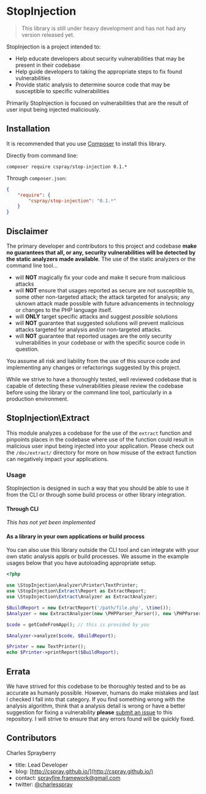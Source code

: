 # StopInjection

> This library is still under heavy development and has not had any version released yet.

StopInjection is a project intended to:

- Help educate developers about security vulnerabilities that may be present in their codebase
- Help guide developers to taking the appropriate steps to fix found vulnerabilities
- Provide static analysis to determine source code that may be susceptible to specific vulnerabilities

Primarily StopInjection is focused on vulnerabilities that are the result of user input being injected maliciously.

## Installation

It is recommended that you use [Composer](https://getcomposer.org) to install this library.

Directly from command line:

```shell
composer require cspray/stop-injection 0.1.*
```

Through `composer.json`:

```json
{
    "require": {
        "cspray/stop-injection": "0.1.*"
    }
}
```

## Disclaimer

The primary developer and contributors to this project and codebase **make no guarantees that all, or any, security vulnerabilities will be detected by the static analyzers made available**. The use of the static analyzers or the command line tool...

 - will **NOT** magically fix your code and make it secure from malicious attacks
 - will **NOT** ensure that usages reported as secure are not susceptible to, some other non-targeted attack; the attack targeted for analysis; any uknown attack made possible with future advancements in technology or changes to the PHP language itself.
 - will **ONLY** target specific attacks and suggest *possible* solutions
 - will **NOT** guarantee that suggested solutions will prevent malicious attacks targeted for analysis and/or non-targeted attacks.
 - will **NOT** guarantee that reported usages are the only security vulnerabilities in your codebase or with the specific source code in question.

You assume all risk and liability from the use of this source code and implementing any changes or refactorings suggested by this project.

While we strive to have a thoroughly tested, well reviewed codebase that is capable of detecting these vulnerabilities please review the codebase before using the library or the command line tool, particularly in a production environment.

## StopInjection\Extract

This module analyzes a codebase for the use of the `extract` function and pinpoints places in the codebase where use of the function could result in malicious user input being injected into your application. Please check out the `/doc/extract/` directory for more on how misuse of the extract function can negatively impact your applications.

### Usage

StopInjection is designed in such a way that you should be able to use it from the CLI or through some build process or other library integration.

#### Through CLI

*This has not yet been implemented*

#### As a library in your own applications or build process

You can also use this library outside the CLI tool and can integrate with your own static analysis appls or build processes. We assume in the example usages below that you have autoloading appropriate setup.

```php
<?php

use \StopInjection\Analyzer\Printer\TextPrinter;
use \StopInjection\Extract\Report as ExtractReport;
use \StopInjection\Extract\Analyzer as ExtractAnalyzer;

$BuildReport = new ExtractReport('/path/file.php', \time());
$Analyzer = new ExtractAnalyzer(new \PHPParser_Parser(), new \PHPParser_NodeTraverser());

$code = getCodeFromApp(); // this is provided by you

$Analyzer->analyze($code, $BuildReport);

$Printer = new TextPrinter();
echo $Printer->printReport($BuildReport);
```

## Errata

We have strived for this codebase to be thoroughly tested and to be as accurate as humanly possible. However, humans do make mistakes and last I checked I fall into that category. If you find something wrong with the analysis algorithm, think that a analysis detail is wrong or have a better suggestion for fixing a vulnerability **please** [submit an issue](https://github.com/cspray/StopInjection/issues/new) to this repository. I will strive to ensure that any errors found will be quickly fixed.

## Contributors

Charles Sprayberry
- title: Lead Developer
- blog: [http://cspray.github.io/](http://cspray.github.io/)
- contact: sprayfire.framework@gmail.com
- twitter: [@charlesspray](https://twitter.com/charlesspray)

